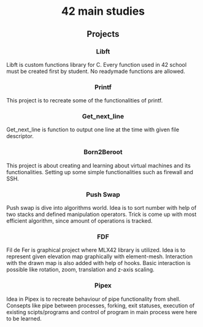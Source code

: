 <h1 align="center">42 main studies</h1>
<h2 align="center">Projects</h2>
<h3 align="center">Libft</h3>
Libft is custom functions library for C. Every function used in 42 school must be created first by student.
No readymade functions are allowed.
<h3 align="center">Printf</h3>
This project is to recreate some of the functionalities of printf.
<h3 align="center">Get_next_line</h3>
Get_next_line is function to output one line at the time with given file descriptor.
<h3 align="center">Born2Beroot</h3>
This project is about creating and learning about virtual machines and its functionalities. Setting up some simple functionalities
such as firewall and SSH.
<h3 align="center">Push Swap</h3>
Push swap is dive into algorithms world. Idea is to sort number with help of two stacks and defined manipulation
operators. Trick is come up with most efficient algorithm, since amount of operations is tracked.
<h3 align="center">FDF</h3>
Fil de Fer is graphical project where MLX42 library is utilized. Idea is to represent given elevation map graphically with element-mesh.
Interaction with the drawn map is also added with help of hooks. Basic interaction is possible like rotation, zoom, translation and z-axis scaling.
<h3 align="center">Pipex</h3>
Idea in Pipex is to recreate behaviour of pipe functionality from shell. Consepts like pipe between processes, 
forking, exit statuses, execution of existing scipts/programs and control of program in main process were here to be learned.
